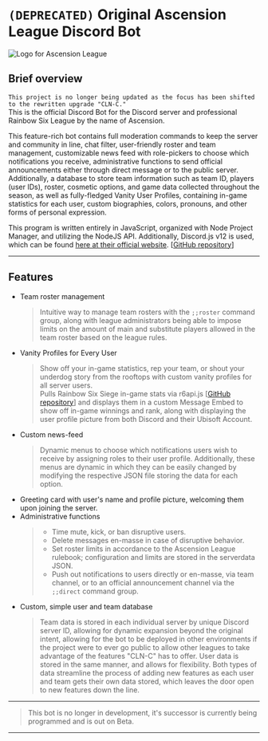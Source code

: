 # `(DEPRECATED)` Original Ascension League Discord Bot
<img src="https://media.discordapp.net/attachments/759841406444371978/827004171822694440/Ascension_plain_Banner.png?width=2160&height=720" alt="Logo for Ascension League">

## Brief overview
`This project is no longer being updated as the focus has been shifted to the rewritten upgrade "CLN-C."`<br>
This is the official Discord Bot for the Discord server and professional Rainbow Six League by the name of Ascension.

This feature-rich bot contains full moderation commands to keep the server and community in line, chat filter, user-friendly roster and team management, customizable news feed with role-pickers to choose which notifications you receive, administrative functions to send official announcements either through direct message or to the public server. Additionally, a database to store team information such as team ID, players (user IDs), roster, cosmetic options, and game data collected throughout the season, as well as fully-fledged Vanity User Profiles, containing in-game statistics for each user, custom biographies, colors, pronouns, and other forms of personal expression.

This program is written entirely in JavaScript, organized with Node Project Manager, and utilizing the NodeJS API.
Additionally, Discord.js v12 is used, which can be found [here at their official website](https://discord.js.org/#/docs/main/v12/general/welcome). \[[GitHub repository](https://github.com/discordjs/discord.js)\]

---

## Features

- Team roster management
  > Intuitive way to manage team rosters with the `;;roster` command group, along with league administrators being able to impose limits on the amount of main and substitute players allowed in the team roster based on the league rules.
- Vanity Profiles for Every User
  > Show off your in-game statistics, rep your team, or shout your underdog story from the rooftops with custom vanity profiles for all server users.<br>
  > Pulls Rainbow Six Siege in-game stats via r6api.js \[[GitHub repository](https://github.com/danielwerg/r6api.js)\] and displays them in a custom Message Embed to show off in-game winnings and rank, along with displaying the user profile picture from both Discord and their Ubisoft Account.
- Custom news-feed
  > Dynamic menus to choose which notifications users wish to receive by assigning roles to their user profile. Additionally, these menus are dynamic in which they can be easily changed by modifying the respective JSON file storing the data for each option.
- Greeting card with user's name and profile picture, welcoming them upon joining the server.
- Administrative functions
  > - Time mute, kick, or ban disruptive users.
  > - Delete messages en-masse in case of disruptive behavior.
  > - Set roster limits in accordance to the Ascension League rulebook; configuration and limits are stored in the serverdata JSON.
  > - Push out notifications to users directly or en-masse, via team channel, or to an official announcement channel via the `;;direct` command group.
- Custom, simple user and team database
  > Team data is stored in each individual server by unique Discord server ID, allowing for dynamic expansion beyond the original intent, allowing for the bot to be deployed in other environments if the project were to ever go public to allow other leagues to take advantage of the features "CLN-C" has to offer.
  > User data is stored in the same manner, and allows for flexibility.
  > Both types of data streamline the process of adding new features as each user and team gets their own data stored, which leaves the door open to new features down the line.

---

> This bot is no longer in development, it's successor is currently being programmed and is out on Beta.

---
